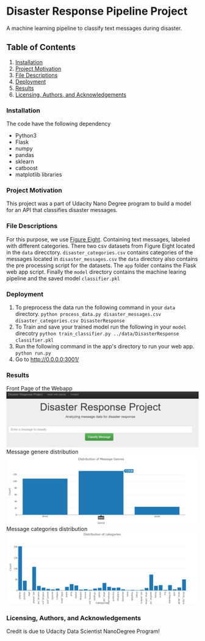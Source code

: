 # Disaster Response Pipeline Project
A machine learning pipeline to classify text messages during disaster. 
## Table of Contents
1. [Installation](###installation)
2. [Project Motivation](###project-motivation)
3. [File Descriptions](###file-descriptions)
4. [Deployment](###Deployment)
5. [Results](###Results)
6. [Licensing, Authors, and Acknowledgements](###licensing,-authors,-and-acknowledgements)

### Installation
The code  have the following dependency
* Python3
* Flask
* numpy 
* pandas 
* sklearn
* catboost
* matplotlib libraries

### Project Motivation
This project was a part of Udacity Nano Degree program to build a model for an API that classifies disaster messages.

### File Descriptions
For this purpose, we use [Figure Eight](https://appen.com/). Containing text messages, labeled with different categories.
There two csv datasets from Figure Eight located in the `data` direcctory. `disaster_categories.csv` contains categories of the messages located in `disaster_messages.csv`
the `data` directory also contains the pre processing script for the datasets. The `app` folder contains the Flask web app script. Finally the `model` directory contains the machine learing pipeline and the saved model `classifier.pkl`

### Deployment
1. To preprocess the data run the following command in your `data` directory.
`python process_data.py disaster_messages.csv disaster_categories.csv DisasterResponse`
2. To Train and save your trained model run the following in your `model` direcotry
`python train_classifier.py ../data/DisasterResponse classifier.pkl `
3. Run the following command in the app's directory to run your web app.
    `python run.py`
4. Go to http://0.0.0.0:3001/

### Results
Front Page of the Webapp
![Front Page](imgs/front_page.PNG) 
Message genere distribution
![Message Geners](imgs/message_genres_dist.PNG) 
Message categories distribution
![Categories Distribution](imgs/categories_dist.PNG) 

### Licensing, Authors, and Acknowledgements
Credit is due to Udacity Data Scientist NanoDegree Program!
